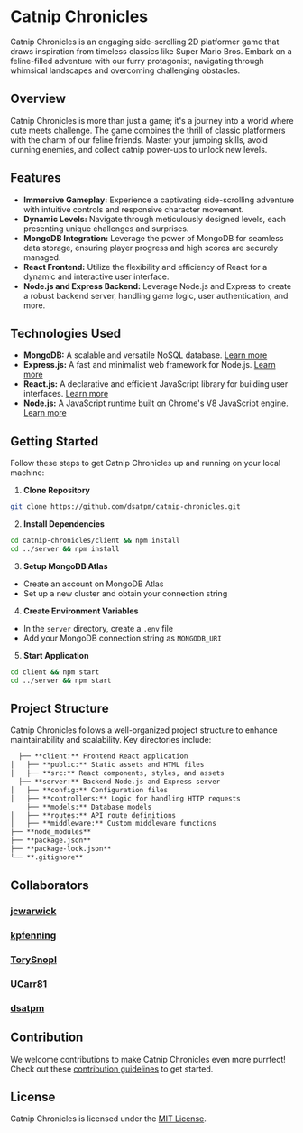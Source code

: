 # Catnip Chronicles

Catnip Chronicles is an engaging side-scrolling 2D platformer game that draws inspiration from timeless classics like Super Mario Bros. Embark on a feline-filled adventure with our furry protagonist, navigating through whimsical landscapes and overcoming challenging obstacles.


## Overview

Catnip Chronicles is more than just a game; it's a journey into a world where cute meets challenge. The game combines the thrill of classic platformers with the charm of our feline friends. Master your jumping skills, avoid cunning enemies, and collect catnip power-ups to unlock new levels.


## Features

- **Immersive Gameplay:** Experience a captivating side-scrolling adventure with intuitive controls and responsive character movement.
- **Dynamic Levels:** Navigate through meticulously designed levels, each presenting unique challenges and surprises.
- **MongoDB Integration:** Leverage the power of MongoDB for seamless data storage, ensuring player progress and high scores are securely managed.
- **React Frontend:** Utilize the flexibility and efficiency of React for a dynamic and interactive user interface.
- **Node.js and Express Backend:** Leverage Node.js and Express to create a robust backend server, handling game logic, user authentication, and more.


## Technologies Used

- **MongoDB:** A scalable and versatile NoSQL database. [Learn more](https://www.mongodb.com/)
- **Express.js:** A fast and minimalist web framework for Node.js. [Learn more](https://expressjs.com/)
- **React.js:** A declarative and efficient JavaScript library for building user interfaces. [Learn more](https://reactjs.org/)
- **Node.js:** A JavaScript runtime built on Chrome's V8 JavaScript engine. [Learn more](https://nodejs.org/)


## Getting Started

Follow these steps to get Catnip Chronicles up and running on your local machine:

1. **Clone Repository**
``` bash
git clone https://github.com/dsatpm/catnip-chronicles.git
```
2. **Install Dependencies**
``` bash
cd catnip-chronicles/client && npm install
cd ../server && npm install
```
3. **Setup MongoDB Atlas**
- Create an account on MongoDB Atlas
- Set up a new cluster and obtain your connection string
4. **Create Environment Variables**
- In the `server` directory, create a `.env` file
- Add your MongoDB connection string as `MONGODB_URI`
5. **Start Application**
``` bash
cd client && npm start
cd ../server && npm start
```


## Project Structure

Catnip Chronicles follows a well-organized project structure to enhance maintainability and scalability. Key directories include:
``` markdown
  ├── **client:** Frontend React application
│   ├── **public:** Static assets and HTML files
│   ├── **src:** React components, styles, and assets
  ├── **server:** Backend Node.js and Express server
│   ├── **config:** Configuration files
│   ├── **controllers:** Logic for handling HTTP requests
    ├── **models:** Database models
│   ├── **routes:** API route definitions
│   ├── **middleware:** Custom middleware functions
├── **node_modules**
├── **package.json**
├── **package-lock.json**
└── **.gitignore**
```


  ## Collaborators

### [jcwarwick](https://github.com/jcwarwick)
### [kpfenning](https://github.com/kpfenning)
### [TorySnopl](https://github.com/TorySnopl)
### [UCarr81](https://github.com/UCarr81)
### [dsatpm](https://github.com/dsatpm)


  ## Contribution

  We welcome contributions to make Catnip Chronicles even more purrfect! Check out these [contribution guidelines](https://www.contributor-covenant.org/) to get started.


  ## License

  Catnip Chronicles is licensed under the [MIT License](https://opensource.org/licenses/MIT).
